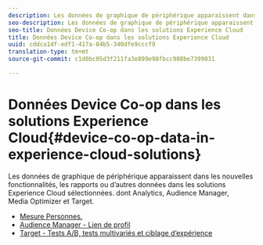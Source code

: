 ```yaml
---
description: Les données de graphique de périphérique apparaissent dans les nouvelles fonctionnalités, les rapports ou d’autres données dans les solutions Experience Cloud sélectionnées. dont Analytics, Audience Manager, Media Optimizer et Target.
seo-description: Les données de graphique de périphérique apparaissent dans les nouvelles fonctionnalités, les rapports ou d’autres données dans les solutions Experience Cloud sélectionnées. dont Analytics, Audience Manager, Media Optimizer et Target.
seo-title: Données Device Co-op dans les solutions Experience Cloud
title: Données Device Co-op dans les solutions Experience Cloud
uuid: cddca1df-edf1-417a-84b5-340dfe9cccf9
translation-type: tm+mt
source-git-commit: c1d0bc05d3f211fa3e899e98fbcc908be7399031

---
```



# Données Device Co-op dans les solutions Experience Cloud{#device-co-op-data-in-experience-cloud-solutions}

Les données de graphique de périphérique apparaissent dans les nouvelles fonctionnalités, les rapports ou d’autres données dans les solutions Experience Cloud sélectionnées. dont Analytics, Audience Manager, Media Optimizer et Target.

* [Mesure Personnes.](people.md)
* [Audience Manager - Lien de profil](proflie-link.md)
* [Target - Tests A/B, tests multivariés et ciblage d’expérience](target.md)
